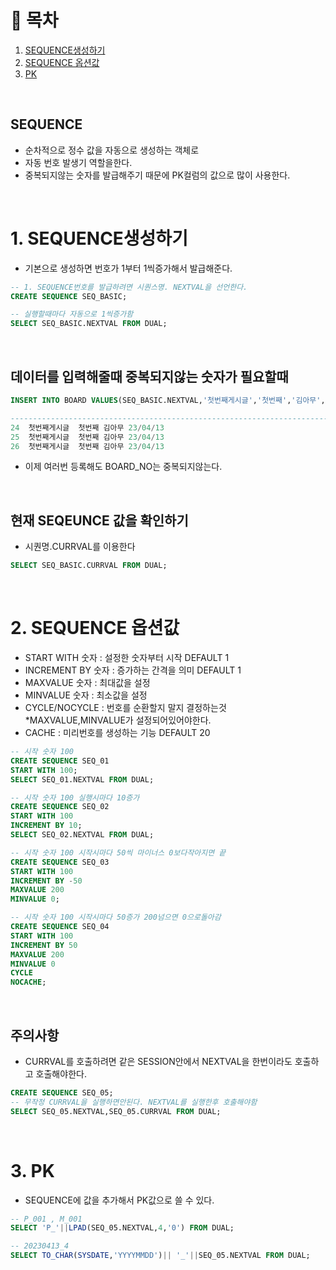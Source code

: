 # 🔖 목차
1. [SEQUENCE생성하기](#1-SEQUENCE생성하기)<BR/>
2. [SEQUENCE 옵션값](#2-SEQUENCE-옵션값)<BR/>
3. [PK](#3-PK)<BR/>

<br/>


## SEQUENCE
- 순차적으로 정수 값을 자동으로 생성하는 객체로
- 자동 번호 발생기 역할을한다.
- 중복되지않는 숫자를 발급해주기 때문에 PK컬럼의 값으로 많이 사용한다.

<BR/>


# 1. SEQUENCE생성하기
- 기본으로 생성하면 번호가 1부터 1씩증가해서 발급해준다.

```sql
-- 1. SEQUENCE번호를 발급하려면 시퀀스명. NEXTVAL을 선언한다.
CREATE SEQUENCE SEQ_BASIC;

-- 실행할때마다 자동으로 1씩증가함
SELECT SEQ_BASIC.NEXTVAL FROM DUAL;
```
<BR/>

## 데이터를 입력해줄때 중복되지않는 숫자가 필요할때

```SQL
INSERT INTO BOARD VALUES(SEQ_BASIC.NEXTVAL,'첫번째게시글','첫번째','김아무',SYSDATE);

-------------------------------------------------------------------------------
24	첫번째게시글	첫번째 김아무 23/04/13
25	첫번째게시글	첫번째 김아무	23/04/13
26  첫번째게시글	첫번째 김아무	23/04/13
```

- 이제 여러번 등록해도 BOARD_NO는 중복되지않는다.

<BR/>

## 현재 SEQEUNCE 값을 확인하기

- 시퀀명.CURRVAL를 이용한다
```SQL
SELECT SEQ_BASIC.CURRVAL FROM DUAL;
```
<BR/>

# 2. SEQUENCE 옵션값
- START WITH 숫자 : 설정한 숫자부터 시작 DEFAULT 1 
- INCREMENT BY 숫자 :  증가하는 간격을 의미 DEFAULT 1 
- MAXVALUE 숫자 : 최대값을 설정
- MINVALUE 숫자 : 최소값을 설정
- CYCLE/NOCYCLE : 번호를 순환할지 말지 결정하는것 *MAXVALUE,MINVALUE가 설정되어있어야한다.
- CACHE : 미리번호를 생성하는 기능 DEFAULT 20

```SQL
-- 시작 숫자 100
CREATE SEQUENCE SEQ_01
START WITH 100;
SELECT SEQ_01.NEXTVAL FROM DUAL;

-- 시작 숫자 100 실행시마다 10증가
CREATE SEQUENCE SEQ_02
START WITH 100
INCREMENT BY 10;
SELECT SEQ_02.NEXTVAL FROM DUAL;

-- 시작 숫자 100 시작시마다 50씩 마이너스 0보다작아지면 끝
CREATE SEQUENCE SEQ_03
START WITH 100
INCREMENT BY -50
MAXVALUE 200
MINVALUE 0;

-- 시작 숫자 100 시작시마다 50증가 200넘으면 0으로돌아감
CREATE SEQUENCE SEQ_04
START WITH 100
INCREMENT BY 50
MAXVALUE 200
MINVALUE 0
CYCLE
NOCACHE;
```

<BR/>

## 주의사항
- CURRVAL를 호출하려면 같은 SESSION안에서 NEXTVAL을 한번이라도 호출하고 호출해야한다.

```SQL
CREATE SEQUENCE SEQ_05;
-- 무작정 CURRVAL을 실행하면안된다. NEXTVAL를 실행한후 호출해야함
SELECT SEQ_05.NEXTVAL,SEQ_05.CURRVAL FROM DUAL;
```

<BR/>

# 3. PK
-  SEQUENCE에 값을 추가해서 PK값으로 쓸 수 있다.

```SQL
-- P_001 , M_001
SELECT 'P_'||LPAD(SEQ_05.NEXTVAL,4,'0') FROM DUAL;

-- 20230413_4
SELECT TO_CHAR(SYSDATE,'YYYYMMDD')|| '_'||SEQ_05.NEXTVAL FROM DUAL;
```



